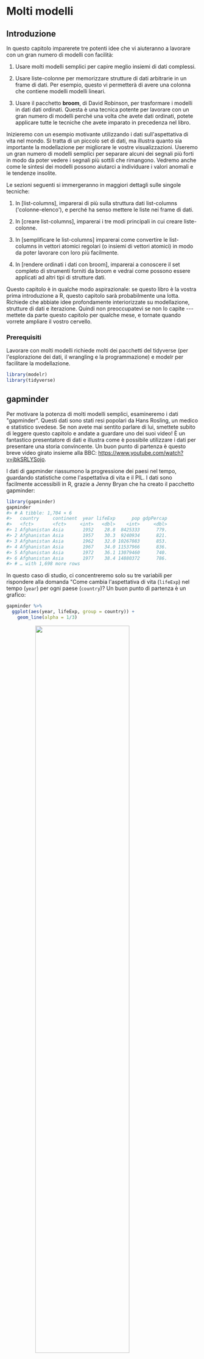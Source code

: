 # Molti modelli

## Introduzione

In questo capitolo imparerete tre potenti idee che vi aiuteranno a lavorare con un gran numero di modelli con facilità:

1.  Usare molti modelli semplici per capire meglio insiemi di dati complessi.

1.  Usare liste-colonne per memorizzare strutture di dati arbitrarie in un frame di dati.
    Per esempio, questo vi permetterà di avere una colonna che contiene modelli 
    modelli lineari.
   
1.  Usare il pacchetto __broom__, di David Robinson, per trasformare i modelli in dati 
    dati ordinati. Questa è una tecnica potente per lavorare con un gran numero di modelli
    perché una volta che avete dati ordinati, potete applicare tutte le tecniche che 
    avete imparato in precedenza nel libro.

Inizieremo con un esempio motivante utilizzando i dati sull'aspettativa di vita nel mondo. Si tratta di un piccolo set di dati, ma illustra quanto sia importante la modellazione per migliorare le vostre visualizzazioni. Useremo un gran numero di modelli semplici per separare alcuni dei segnali più forti in modo da poter vedere i segnali più sottili che rimangono. Vedremo anche come le sintesi dei modelli possono aiutarci a individuare i valori anomali e le tendenze insolite.

Le sezioni seguenti si immergeranno in maggiori dettagli sulle singole tecniche:

1. In [list-columns], imparerai di più sulla struttura dati list-columns ('colonne-elenco'),
   e perché ha senso mettere le liste nei frame di dati.
   
1. In [creare list-columns], imparerai i tre modi principali in cui
   creare liste-colonne.
   
1. In [semplificare le list-columns] imparerai come convertire le list-columns
   in vettori atomici regolari (o insiemi di vettori atomici) in modo da poter lavorare
   con loro più facilmente.
   
1. In [rendere ordinati i dati con broom], imparerai a conoscere il set completo di strumenti
   forniti da broom e vedrai come possono essere applicati ad altri tipi di 
   strutture dati.

Questo capitolo è in qualche modo aspirazionale: se questo libro è la vostra prima introduzione a R, questo capitolo sarà probabilmente una lotta. Richiede che abbiate idee profondamente interiorizzate su modellazione, strutture di dati e iterazione. Quindi non preoccupatevi se non lo capite --- mettete da parte questo capitolo per qualche mese, e tornate quando vorrete ampliare il vostro cervello. 

### Prerequisiti

Lavorare con molti modelli richiede molti dei pacchetti del tidyverse (per l'esplorazione dei dati, il wrangling e la programmazione) e modelr per facilitare la modellazione.


```r
library(modelr)
library(tidyverse)
```

## gapminder

Per motivare la potenza di molti modelli semplici, esamineremo i dati "gapminder". Questi dati sono stati resi popolari da Hans Rosling, un medico e statistico svedese. Se non avete mai sentito parlare di lui, smettete subito di leggere questo capitolo e andate a guardare uno dei suoi video! È un fantastico presentatore di dati e illustra come è possibile utilizzare i dati per presentare una storia convincente. Un buon punto di partenza è questo breve video girato insieme alla BBC: <https://www.youtube.com/watch?v=jbkSRLYSojo>.

I dati di gapminder riassumono la progressione dei paesi nel tempo, guardando statistiche come l'aspettativa di vita e il PIL. I dati sono facilmente accessibili in R, grazie a Jenny Bryan che ha creato il pacchetto gapminder:


```r
library(gapminder)
gapminder
#> # A tibble: 1,704 × 6
#>   country     continent  year lifeExp      pop gdpPercap
#>   <fct>       <fct>     <int>   <dbl>    <int>     <dbl>
#> 1 Afghanistan Asia       1952    28.8  8425333      779.
#> 2 Afghanistan Asia       1957    30.3  9240934      821.
#> 3 Afghanistan Asia       1962    32.0 10267083      853.
#> 4 Afghanistan Asia       1967    34.0 11537966      836.
#> 5 Afghanistan Asia       1972    36.1 13079460      740.
#> 6 Afghanistan Asia       1977    38.4 14880372      786.
#> # … with 1,698 more rows
```

In questo caso di studio, ci concentreremo solo su tre variabili per rispondere alla domanda "Come cambia l'aspettativa di vita (`lifeExp`) nel tempo (`year`) per ogni paese (`country`)? Un buon punto di partenza è un grafico:


```r
gapminder %>% 
  ggplot(aes(year, lifeExp, group = country)) +
    geom_line(alpha = 1/3)
```

<img src="model-many_files/figure-html/unnamed-chunk-2-1.png" width="70%" style="display: block; margin: auto;" />

Questo è un piccolo dataset: ha solo ~1.700 osservazioni e 3 variabili. Ma è ancora difficile vedere cosa sta succedendo! Nel complesso, sembra che l'aspettativa di vita sia migliorata costantemente. Tuttavia, se si guarda da vicino, si possono notare alcuni paesi che non seguono questo schema. Come possiamo rendere questi paesi più facili da vedere?

Un modo è usare lo stesso approccio dell'ultimo capitolo: c'è un segnale forte (la crescita lineare complessiva) che rende difficile vedere tendenze più sottili. Distingueremo questi fattori adattando un modello con una tendenza lineare. Il modello cattura la crescita costante nel tempo, e i residui mostreranno ciò che rimane.

Sapete già come farlo se avessimo un singolo paese:


```r
nz <- filter(gapminder, country == "New Zealand")
nz %>% 
  ggplot(aes(year, lifeExp)) + 
  geom_line() + 
  ggtitle("Full data = ")

nz_mod <- lm(lifeExp ~ year, data = nz)
nz %>% 
  add_predictions(nz_mod) %>%
  ggplot(aes(year, pred)) + 
  geom_line() + 
  ggtitle("Linear trend + ")

nz %>% 
  add_residuals(nz_mod) %>% 
  ggplot(aes(year, resid)) + 
  geom_hline(yintercept = 0, colour = "white", size = 3) + 
  geom_line() + 
  ggtitle("Remaining pattern")
#> Warning: Using `size` aesthetic for lines was deprecated in ggplot2 3.4.0.
#> ℹ Please use `linewidth` instead.
```

<img src="model-many_files/figure-html/unnamed-chunk-3-1.png" width="33%" /><img src="model-many_files/figure-html/unnamed-chunk-3-2.png" width="33%" /><img src="model-many_files/figure-html/unnamed-chunk-3-3.png" width="33%" />

Come possiamo facilmente adattare questo modello ad ogni paese?

### Dati annidati

Potresti immaginare di copiare e incollare quel codice più volte; ma hai già imparato un modo migliore! Estrai il codice comune con una funzione e ripeti usando una funzione di mappa da purrr. Questo problema è strutturato un po' diversamente da quello che hai visto prima. Invece di ripetere un'azione per ogni variabile, vogliamo ripetere un'azione per ogni paese, un sottoinsieme di righe. Per farlo, abbiamo bisogno di una nuova struttura di dati: il __data frame annidato__ (nested data frame). Per creare un data frame annidato, iniziamo con un data frame raggruppato e lo annidiamo:


```r
by_country <- gapminder %>% 
  group_by(country, continent) %>% 
  nest()

by_country
#> # A tibble: 142 × 3
#> # Groups:   country, continent [142]
#>   country     continent data             
#>   <fct>       <fct>     <list>           
#> 1 Afghanistan Asia      <tibble [12 × 4]>
#> 2 Albania     Europe    <tibble [12 × 4]>
#> 3 Algeria     Africa    <tibble [12 × 4]>
#> 4 Angola      Africa    <tibble [12 × 4]>
#> 5 Argentina   Americas  <tibble [12 × 4]>
#> 6 Australia   Oceania   <tibble [12 × 4]>
#> # … with 136 more rows
```

(Sto imbrogliando un po' raggruppando sia il `continent` che il `country`. Dato il `country`, il `continente` è fisso, quindi questo non aggiunge altri gruppi, ma è un modo semplice per portare con sé una variabile extra).

Questo crea un frame di dati che ha una riga per gruppo (per paese) e una colonna piuttosto insolita: `data`. `data` è una lista di data frame (o tibbie, per essere precisi).  Sembra un'idea folle: abbiamo un data frame con una colonna che è una lista di altri data frame! Spiegherò brevemente perché penso che sia una buona idea.

La colonna `data` è un po' difficile da guardare perché è una lista moderatamente complicata, e stiamo ancora lavorando su buoni strumenti per esplorare questi oggetti. Sfortunatamente l'uso di `str()` non è raccomandato perché spesso produce un output molto lungo. Ma se si estrae un singolo elemento dalla colonna `data` si vedrà che contiene tutti i dati per quel paese (in questo caso, Afghanistan).


```r
by_country$data[[1]]
#> # A tibble: 12 × 4
#>    year lifeExp      pop gdpPercap
#>   <int>   <dbl>    <int>     <dbl>
#> 1  1952    28.8  8425333      779.
#> 2  1957    30.3  9240934      821.
#> 3  1962    32.0 10267083      853.
#> 4  1967    34.0 11537966      836.
#> 5  1972    36.1 13079460      740.
#> 6  1977    38.4 14880372      786.
#> # … with 6 more rows
```

Notate la differenza tra un data frame standard raggruppato e un data frame annidato: in un data frame raggruppato, ogni riga è un'osservazione; in un data frame annidato, ogni riga è un gruppo. Un altro modo di pensare a un dataset annidato è che ora abbiamo una meta-osservazione: una riga che rappresenta l'intero corso del tempo per un paese, piuttosto che un singolo punto nel tempo.

### List-columns

Ora che abbiamo il nostro dataset annidato, siamo in una buona posizione per adattare alcuni modelli. Abbiamo una funzione di adattamento del modello:


```r
country_model <- function(df) {
  lm(lifeExp ~ year, data = df)
}
```

E vogliamo applicarlo ad ogni frame di dati. I frame di dati sono in una lista, quindi possiamo usare `purrr::map()` per applicare `country_model` ad ogni elemento:


```r
models <- map(by_country$data, country_model)
```

Tuttavia, piuttosto che lasciare l'elenco dei modelli come un oggetto fluttuante, penso che sia meglio memorizzarlo come una colonna nel frame di dati `by_country`. Memorizzare oggetti correlati in colonne è una parte fondamentale del valore dei data frame, e il motivo per cui penso che le colonne-elenco siano una buona idea. Nel corso del lavoro con questi paesi, avremo molte liste dove abbiamo un elemento per paese. Quindi perché non memorizzarli tutti insieme in un unico frame di dati?

In altre parole, invece di creare un nuovo oggetto nell'ambiente globale, creeremo una nuova variabile nel data frame `by_country`. Questo è un lavoro per `dplyr::mutate()`:


```r
by_country <- by_country %>% 
  mutate(model = map(data, country_model))
by_country
#> # A tibble: 142 × 4
#> # Groups:   country, continent [142]
#>   country     continent data              model 
#>   <fct>       <fct>     <list>            <list>
#> 1 Afghanistan Asia      <tibble [12 × 4]> <lm>  
#> 2 Albania     Europe    <tibble [12 × 4]> <lm>  
#> 3 Algeria     Africa    <tibble [12 × 4]> <lm>  
#> 4 Angola      Africa    <tibble [12 × 4]> <lm>  
#> 5 Argentina   Americas  <tibble [12 × 4]> <lm>  
#> 6 Australia   Oceania   <tibble [12 × 4]> <lm>  
#> # … with 136 more rows
```

Questo ha un grande vantaggio: poiché tutti gli oggetti correlati sono memorizzati insieme, non è necessario mantenerli manualmente sincronizzati quando si filtra o si organizza. La semantica del data frame se ne occupa per voi:


```r
by_country %>% 
  filter(continent == "Europe")
#> # A tibble: 30 × 4
#> # Groups:   country, continent [30]
#>   country                continent data              model 
#>   <fct>                  <fct>     <list>            <list>
#> 1 Albania                Europe    <tibble [12 × 4]> <lm>  
#> 2 Austria                Europe    <tibble [12 × 4]> <lm>  
#> 3 Belgium                Europe    <tibble [12 × 4]> <lm>  
#> 4 Bosnia and Herzegovina Europe    <tibble [12 × 4]> <lm>  
#> 5 Bulgaria               Europe    <tibble [12 × 4]> <lm>  
#> 6 Croatia                Europe    <tibble [12 × 4]> <lm>  
#> # … with 24 more rows
by_country %>% 
  arrange(continent, country)
#> # A tibble: 142 × 4
#> # Groups:   country, continent [142]
#>   country      continent data              model 
#>   <fct>        <fct>     <list>            <list>
#> 1 Algeria      Africa    <tibble [12 × 4]> <lm>  
#> 2 Angola       Africa    <tibble [12 × 4]> <lm>  
#> 3 Benin        Africa    <tibble [12 × 4]> <lm>  
#> 4 Botswana     Africa    <tibble [12 × 4]> <lm>  
#> 5 Burkina Faso Africa    <tibble [12 × 4]> <lm>  
#> 6 Burundi      Africa    <tibble [12 × 4]> <lm>  
#> # … with 136 more rows
```

Se la vostra lista di data frame e la lista di modelli fossero oggetti separati, dovete ricordarvi che ogni volta che riordinate o sotto-ordinate un vettore, dovete ri-ordinare o sotto-ordinare tutti gli altri per tenerli sincronizzati. Se lo dimenticate, il vostro codice continuerà a funzionare, ma darà la risposta sbagliata!

### Disannidare (unnesting)

In precedenza abbiamo calcolato i residui di un singolo modello con un singolo set di dati. Ora abbiamo 142 frame di dati e 142 modelli. Per calcolare i residui, dobbiamo chiamare `add_residuals()` con ogni coppia modello-dati:


```r
by_country <- by_country %>% 
  mutate(
    resids = map2(data, model, add_residuals)
  )
by_country
#> # A tibble: 142 × 5
#> # Groups:   country, continent [142]
#>   country     continent data              model  resids           
#>   <fct>       <fct>     <list>            <list> <list>           
#> 1 Afghanistan Asia      <tibble [12 × 4]> <lm>   <tibble [12 × 5]>
#> 2 Albania     Europe    <tibble [12 × 4]> <lm>   <tibble [12 × 5]>
#> 3 Algeria     Africa    <tibble [12 × 4]> <lm>   <tibble [12 × 5]>
#> 4 Angola      Africa    <tibble [12 × 4]> <lm>   <tibble [12 × 5]>
#> 5 Argentina   Americas  <tibble [12 × 4]> <lm>   <tibble [12 × 5]>
#> 6 Australia   Oceania   <tibble [12 × 4]> <lm>   <tibble [12 × 5]>
#> # … with 136 more rows
```

Ma come si può tracciare una lista di frame di dati? Invece di lottare per rispondere a questa domanda, trasformiamo di nuovo la lista di data frame in un normale data frame. In precedenza abbiamo usato `nest()` per trasformare un data frame regolare in un data frame annidato, e ora facciamo il contrario con `unnest()`:


```r
resids <- unnest(by_country, resids)
resids
#> # A tibble: 1,704 × 9
#> # Groups:   country, continent [142]
#>   country     continent data     model   year lifeExp      pop gdpPercap   resid
#>   <fct>       <fct>     <list>   <list> <int>   <dbl>    <int>     <dbl>   <dbl>
#> 1 Afghanistan Asia      <tibble> <lm>    1952    28.8  8425333      779. -1.11  
#> 2 Afghanistan Asia      <tibble> <lm>    1957    30.3  9240934      821. -0.952 
#> 3 Afghanistan Asia      <tibble> <lm>    1962    32.0 10267083      853. -0.664 
#> 4 Afghanistan Asia      <tibble> <lm>    1967    34.0 11537966      836. -0.0172
#> 5 Afghanistan Asia      <tibble> <lm>    1972    36.1 13079460      740.  0.674 
#> 6 Afghanistan Asia      <tibble> <lm>    1977    38.4 14880372      786.  1.65  
#> # … with 1,698 more rows
```

Si noti che ogni colonna regolare è ripetuta una volta per ogni riga della tibla annidata.

Ora che abbiamo una struttura di dati regolare, possiamo tracciare i residui:


```r
resids %>% 
  ggplot(aes(year, resid)) +
    geom_line(aes(group = country), alpha = 1 / 3) + 
    geom_smooth(se = FALSE)
#> `geom_smooth()` using method = 'gam' and formula = 'y ~ s(x, bs = "cs")'
```

<img src="model-many_files/figure-html/unnamed-chunk-12-1.png" width="70%" style="display: block; margin: auto;" />

La sfaccettatura per continente è particolarmente rivelatrice:
 

```r
resids %>% 
  ggplot(aes(year, resid, group = country)) +
    geom_line(alpha = 1 / 3) + 
    facet_wrap(~continent)
```

<img src="model-many_files/figure-html/unnamed-chunk-13-1.png" width="70%" style="display: block; margin: auto;" />

Sembra che ci siamo persi alcuni schemi leggeri. C'è anche qualcosa di interessante in Africa: vediamo alcuni residui molto grandi che suggeriscono che il nostro modello non si adatta così bene lì. Esploreremo meglio questo aspetto nella prossima sezione, attaccandolo da un'angolazione leggermente diversa.

### Qualità del modello

Invece di guardare i residui del modello, potremmo guardare alcune misure generali della qualità del modello. Avete imparato come calcolare alcune misure specifiche nel capitolo precedente. Qui mostreremo un approccio diverso usando il pacchetto broom. Il pacchetto broom fornisce un insieme generale di funzioni per trasformare i modelli in dati ordinati. Qui useremo `broom::glance()` per estrarre alcune metriche di qualità del modello. Se lo applichiamo a un modello, otteniamo un frame di dati con una sola riga:


```r
broom::glance(nz_mod)
#> # A tibble: 1 × 12
#>   r.squ…¹ adj.r…² sigma stati…³ p.value    df logLik   AIC   BIC devia…⁴ df.re…⁵
#>     <dbl>   <dbl> <dbl>   <dbl>   <dbl> <dbl>  <dbl> <dbl> <dbl>   <dbl>   <int>
#> 1   0.954   0.949 0.804    205. 5.41e-8     1  -13.3  32.6  34.1    6.47      10
#> # … with 1 more variable: nobs <int>, and abbreviated variable names
#> #   ¹​r.squared, ²​adj.r.squared, ³​statistic, ⁴​deviance, ⁵​df.residual
```

Possiamo usare `mutate()` e `unnest()` per creare un frame di dati con una riga per ogni paese:


```r
by_country %>% 
  mutate(glance = map(model, broom::glance)) %>% 
  unnest(glance)
#> # A tibble: 142 × 17
#> # Groups:   country, continent [142]
#>   country conti…¹ data     model resids   r.squ…² adj.r…³ sigma stati…⁴  p.value
#>   <fct>   <fct>   <list>   <lis> <list>     <dbl>   <dbl> <dbl>   <dbl>    <dbl>
#> 1 Afghan… Asia    <tibble> <lm>  <tibble>   0.948   0.942 1.22    181.  9.84e- 8
#> 2 Albania Europe  <tibble> <lm>  <tibble>   0.911   0.902 1.98    102.  1.46e- 6
#> 3 Algeria Africa  <tibble> <lm>  <tibble>   0.985   0.984 1.32    662.  1.81e-10
#> 4 Angola  Africa  <tibble> <lm>  <tibble>   0.888   0.877 1.41     79.1 4.59e- 6
#> 5 Argent… Americ… <tibble> <lm>  <tibble>   0.996   0.995 0.292  2246.  4.22e-13
#> 6 Austra… Oceania <tibble> <lm>  <tibble>   0.980   0.978 0.621   481.  8.67e-10
#> # … with 136 more rows, 7 more variables: df <dbl>, logLik <dbl>, AIC <dbl>,
#> #   BIC <dbl>, deviance <dbl>, df.residual <int>, nobs <int>, and abbreviated
#> #   variable names ¹​continent, ²​r.squared, ³​adj.r.squared, ⁴​statistic
```

Questo non è esattamente l'output che vogliamo, perché include ancora tutte le colonne della lista. Questo è il comportamento predefinito quando `unnest()` lavora su frame di dati a riga singola. Per sopprimere queste colonne usiamo `.drop = TRUE`:


```r
glance <- by_country %>% 
  mutate(glance = map(model, broom::glance)) %>% 
  unnest(glance, .drop = TRUE)
#> Warning: The `.drop` argument of `unnest()` is deprecated as of tidyr 1.0.0.
#> ℹ All list-columns are now preserved.
glance
#> # A tibble: 142 × 17
#> # Groups:   country, continent [142]
#>   country conti…¹ data     model resids   r.squ…² adj.r…³ sigma stati…⁴  p.value
#>   <fct>   <fct>   <list>   <lis> <list>     <dbl>   <dbl> <dbl>   <dbl>    <dbl>
#> 1 Afghan… Asia    <tibble> <lm>  <tibble>   0.948   0.942 1.22    181.  9.84e- 8
#> 2 Albania Europe  <tibble> <lm>  <tibble>   0.911   0.902 1.98    102.  1.46e- 6
#> 3 Algeria Africa  <tibble> <lm>  <tibble>   0.985   0.984 1.32    662.  1.81e-10
#> 4 Angola  Africa  <tibble> <lm>  <tibble>   0.888   0.877 1.41     79.1 4.59e- 6
#> 5 Argent… Americ… <tibble> <lm>  <tibble>   0.996   0.995 0.292  2246.  4.22e-13
#> 6 Austra… Oceania <tibble> <lm>  <tibble>   0.980   0.978 0.621   481.  8.67e-10
#> # … with 136 more rows, 7 more variables: df <dbl>, logLik <dbl>, AIC <dbl>,
#> #   BIC <dbl>, deviance <dbl>, df.residual <int>, nobs <int>, and abbreviated
#> #   variable names ¹​continent, ²​r.squared, ³​adj.r.squared, ⁴​statistic
```

(Fate attenzione alle variabili che non sono stampate: c'è un sacco di roba utile lì).

Con questo quadro di dati in mano, possiamo iniziare a cercare i modelli che non si adattano bene:


```r
glance %>% 
  arrange(r.squared)
#> # A tibble: 142 × 17
#> # Groups:   country, continent [142]
#>   country conti…¹ data     model resids   r.squ…² adj.r.…³ sigma stati…⁴ p.value
#>   <fct>   <fct>   <list>   <lis> <list>     <dbl>    <dbl> <dbl>   <dbl>   <dbl>
#> 1 Rwanda  Africa  <tibble> <lm>  <tibble>  0.0172 -0.0811   6.56   0.175   0.685
#> 2 Botswa… Africa  <tibble> <lm>  <tibble>  0.0340 -0.0626   6.11   0.352   0.566
#> 3 Zimbab… Africa  <tibble> <lm>  <tibble>  0.0562 -0.0381   7.21   0.596   0.458
#> 4 Zambia  Africa  <tibble> <lm>  <tibble>  0.0598 -0.0342   4.53   0.636   0.444
#> 5 Swazil… Africa  <tibble> <lm>  <tibble>  0.0682 -0.0250   6.64   0.732   0.412
#> 6 Lesotho Africa  <tibble> <lm>  <tibble>  0.0849 -0.00666  5.93   0.927   0.358
#> # … with 136 more rows, 7 more variables: df <dbl>, logLik <dbl>, AIC <dbl>,
#> #   BIC <dbl>, deviance <dbl>, df.residual <int>, nobs <int>, and abbreviated
#> #   variable names ¹​continent, ²​r.squared, ³​adj.r.squared, ⁴​statistic
```

I modelli peggiori sembrano essere tutti in Africa. Ricontrolliamo questo con un grafico. Qui abbiamo un numero relativamente piccolo di osservazioni e una variabile discreta, quindi `geom_jitter()` è efficace:


```r
glance %>% 
  ggplot(aes(continent, r.squared)) + 
    geom_jitter(width = 0.5)
```

<img src="model-many_files/figure-html/unnamed-chunk-18-1.png" width="70%" style="display: block; margin: auto;" />

Potremmo estrarre i paesi con $R^2$ particolarmente cattivi e tracciare i dati:


```r
bad_fit <- filter(glance, r.squared < 0.25)

gapminder %>% 
  semi_join(bad_fit, by = "country") %>% 
  ggplot(aes(year, lifeExp, colour = country)) +
    geom_line()
```

<img src="model-many_files/figure-html/unnamed-chunk-19-1.png" width="70%" style="display: block; margin: auto;" />

Qui vediamo due effetti principali: le tragedie dell'epidemia di HIV/AIDS e il genocidio del Ruanda.

### Esercizi

1.  Una tendenza lineare sembra essere un po' troppo semplice per la tendenza generale.
    Puoi fare meglio con un polinomio quadratico? Come potete interpretare
    i coefficienti della quadratica? (Suggerimento: potreste voler trasformare
    anno` in modo che abbia media zero).

1.  Esplorate altri metodi per visualizzare la distribuzione di $R^2$ per
    continente. Potreste provare il pacchetto ggbeeswarm, che fornisce 
    metodi simili per evitare sovrapposizioni come il jitter, ma usa metodi deterministici
    deterministici.

1.  Per creare l'ultimo grafico (che mostra i dati per i paesi con il
    peggiori modelli di adattamento), abbiamo avuto bisogno di due passaggi: abbiamo creato un frame di dati con
    una riga per paese e poi lo abbiamo semi-unito al dataset originale.
    È possibile evitare questa unione se usiamo `unnest()` invece di 
    `unnest(.drop = TRUE)`. Come?

## List-columns

Ora che avete visto un flusso di lavoro di base per la gestione di molti modelli, rituffiamoci in alcuni dettagli. In questa sezione, esploreremo la struttura dati delle liste-colonne un po' più in dettaglio. È solo di recente che ho veramente apprezzato l'idea della colonna-elenco. Le liste-colonne sono implicite nella definizione del data frame: un data frame è una lista nominata di vettori di uguale lunghezza. Una lista è un vettore, quindi è sempre stato legittimo usare una lista come colonna di un data frame. Tuttavia, R di base non rende facile la creazione di liste-colonne, e `data.frame()` tratta una lista come una lista di colonne:.


```r
data.frame(x = list(1:3, 3:5))
#>   x.1.3 x.3.5
#> 1     1     3
#> 2     2     4
#> 3     3     5
```

Potete evitare che `data.frame()` faccia questo con `I()`, ma il risultato non viene stampato particolarmente bene:


```r
data.frame(
  x = I(list(1:3, 3:5)), 
  y = c("1, 2", "3, 4, 5")
)
#>         x       y
#> 1 1, 2, 3    1, 2
#> 2 3, 4, 5 3, 4, 5
```

Tibble allevia questo problema essendo più pigro (`tibble()` non modifica i suoi input) e fornendo un metodo di stampa migliore:


```r
tibble(
  x = list(1:3, 3:5), 
  y = c("1, 2", "3, 4, 5")
)
#> # A tibble: 2 × 2
#>   x         y      
#>   <list>    <chr>  
#> 1 <int [3]> 1, 2   
#> 2 <int [3]> 3, 4, 5
```

È ancora più facile con `tribble()` in quanto può capire automaticamente che avete bisogno di una lista:


```r
tribble(
   ~x, ~y,
  1:3, "1, 2",
  3:5, "3, 4, 5"
)
#> # A tibble: 2 × 2
#>   x         y      
#>   <list>    <chr>  
#> 1 <int [3]> 1, 2   
#> 2 <int [3]> 3, 4, 5
```

Le colonne-elenco sono spesso molto utili come struttura dati intermedia. Sono difficili da lavorare direttamente, perché la maggior parte delle funzioni di R lavora con vettori atomici o frame di dati, ma il vantaggio di tenere insieme elementi correlati in un frame di dati vale un po' di fastidio.

Generalmente ci sono tre parti di una efficace pipeline lista-colonna:

1.  Si crea la lista-colonna usando uno dei metodi `nest()`, `summarise()` + `list()`,
    o `mutate()` + una funzione di mappa, come descritto in [Creare liste-colonne].

1.  Si creano altre colonne-elenco intermedie trasformando le colonne-elenco esistenti con
    colonne della lista con `map()`, `map2()` o `pmap()`. Per esempio, 
    nel caso di studio precedente, abbiamo creato una lista-colonna di modelli trasformando
    una colonna-elenco di frame di dati.
    
1.  Si semplifica la lista-colonna riducendola a un data frame o a un vettore atomico,
    come descritto in [Simplifying list-columns].

## Creazione di list-columns

Tipicamente, non si creano colonne-elenco con `tibble()`. Invece, le creerai da colonne regolari, usando uno dei tre metodi: 

1.  Con `tidyr::nest()` per convertire un data frame raggruppato in un data frame annidato 
    in un frame di dati annidato in cui si ha una lista-colonna di frame di dati.
    
1.  2. Con `mutate()` e funzioni vettoriali che restituiscono una lista.

1.  Con `summarise()` e le funzioni di riepilogo che restituiscono più risultati. 

In alternativa, potreste crearli da una lista nominata, usando `tibble::enframe()`.

Generalmente, quando si creano colonne di liste, ci si dovrebbe assicurare che siano omogenee: ogni elemento dovrebbe contenere lo stesso tipo di cose. Non ci sono controlli per assicurarsi che questo sia vero, ma se usate purrr e ricordate ciò che avete imparato sulle funzioni type-stable, dovreste scoprire che ciò avviene naturalmente.

### Con l'annidamento

`nest()` crea un data frame annidato, che è un data frame con una lista-colonna di data frame. In un data frame annidato ogni riga è una meta-osservazione: le altre colonne danno le variabili che definiscono l'osservazione (come il paese e il continente sopra), e la lista-colonna di data frame dà le singole osservazioni che compongono la meta-osservazione.

Ci sono due modi per usare `nest()`. Finora avete visto come usarlo con un frame di dati raggruppato. Quando viene applicato ad un frame di dati raggruppati, `nest()` mantiene le colonne di raggruppamento così come sono, e raggruppa tutto il resto nella lista-colonna:


```r
gapminder %>% 
  group_by(country, continent) %>% 
  nest()
#> # A tibble: 142 × 3
#> # Groups:   country, continent [142]
#>   country     continent data             
#>   <fct>       <fct>     <list>           
#> 1 Afghanistan Asia      <tibble [12 × 4]>
#> 2 Albania     Europe    <tibble [12 × 4]>
#> 3 Algeria     Africa    <tibble [12 × 4]>
#> 4 Angola      Africa    <tibble [12 × 4]>
#> 5 Argentina   Americas  <tibble [12 × 4]>
#> 6 Australia   Oceania   <tibble [12 × 4]>
#> # … with 136 more rows
```

Potete anche usarlo su un frame di dati non raggruppato, specificando quali colonne volete annidare:


```r
gapminder %>% 
  nest(data = c(year:gdpPercap))
#> # A tibble: 142 × 3
#>   country     continent data             
#>   <fct>       <fct>     <list>           
#> 1 Afghanistan Asia      <tibble [12 × 4]>
#> 2 Albania     Europe    <tibble [12 × 4]>
#> 3 Algeria     Africa    <tibble [12 × 4]>
#> 4 Angola      Africa    <tibble [12 × 4]>
#> 5 Argentina   Americas  <tibble [12 × 4]>
#> 6 Australia   Oceania   <tibble [12 × 4]>
#> # … with 136 more rows
```

### Dalle funzioni vettoriali

Alcune funzioni utili prendono un vettore atomico e restituiscono una lista. Per esempio, in [strings] avete imparato a conoscere `stringr::str_split()` che prende un vettore di caratteri e restituisce una lista di vettori di caratteri. Se lo usi dentro mutate, otterrai una lista-colonna:


```r
df <- tribble(
  ~x1,
  "a,b,c", 
  "d,e,f,g"
) 

df %>% 
  mutate(x2 = stringr::str_split(x1, ","))
#> # A tibble: 2 × 2
#>   x1      x2       
#>   <chr>   <list>   
#> 1 a,b,c   <chr [3]>
#> 2 d,e,f,g <chr [4]>
```

`unnest()` sa come gestire queste liste di vettori:


```r
df %>% 
  mutate(x2 = stringr::str_split(x1, ",")) %>% 
  unnest(x2)
#> # A tibble: 7 × 2
#>   x1      x2   
#>   <chr>   <chr>
#> 1 a,b,c   a    
#> 2 a,b,c   b    
#> 3 a,b,c   c    
#> 4 d,e,f,g d    
#> 5 d,e,f,g e    
#> 6 d,e,f,g f    
#> # … with 1 more row
```

(Se vi trovate ad usare spesso questo schema, assicuratevi di controllare `tidyr::separate_rows()` che è un wrapper intorno a questo schema comune).

Un altro esempio di questo pattern è l'uso di `map()`, `map2()`, `pmap()` da purrr. Per esempio, potremmo prendere l'esempio finale da [Invoking different functions] e riscriverlo per usare `mutate()`:


```r
sim <- tribble(
  ~f,      ~params,
  "runif", list(min = -1, max = 1),
  "rnorm", list(sd = 5),
  "rpois", list(lambda = 10)
)

sim %>%
  mutate(sims = invoke_map(f, params, n = 10))
#> # A tibble: 3 × 3
#>   f     params           sims      
#>   <chr> <list>           <list>    
#> 1 runif <named list [2]> <dbl [10]>
#> 2 rnorm <named list [1]> <dbl [10]>
#> 3 rpois <named list [1]> <int [10]>
```

Notate che tecnicamente `sim` non è omogeneo perché contiene sia vettori doppi che interi. Tuttavia, è improbabile che questo causi molti problemi, dato che interi e doppi sono entrambi vettori numerici.

### Dai sommari multivalutati

Una restrizione di `summarise()` è che funziona solo con funzioni di riepilogo che restituiscono un singolo valore. Ciò significa che non potete usarla con funzioni come `quantile()` che restituiscono un vettore di lunghezza arbitraria:


```r
mtcars %>% 
  group_by(cyl) %>% 
  summarise(q = quantile(mpg))
#> `summarise()` has grouped output by 'cyl'. You can override using the `.groups`
#> argument.
#> # A tibble: 15 × 2
#> # Groups:   cyl [3]
#>     cyl     q
#>   <dbl> <dbl>
#> 1     4  21.4
#> 2     4  22.8
#> 3     4  26  
#> 4     4  30.4
#> 5     4  33.9
#> 6     6  17.8
#> # … with 9 more rows
```

Potete però avvolgere il risultato in una lista! Questo obbedisce al contratto di `summarise()`, perché ogni sommario è ora una lista (un vettore) di lunghezza 1.

```r
mtcars %>% 
  group_by(cyl) %>% 
  summarise(q = list(quantile(mpg)))
#> # A tibble: 3 × 2
#>     cyl q        
#>   <dbl> <list>   
#> 1     4 <dbl [5]>
#> 2     6 <dbl [5]>
#> 3     8 <dbl [5]>
```

Per ottenere risultati utili con unnest, dovrete anche catturare le probabilità:

```r
probs <- c(0.01, 0.25, 0.5, 0.75, 0.99)
mtcars %>% 
  group_by(cyl) %>% 
  summarise(p = list(probs), q = list(quantile(mpg, probs))) %>% 
  unnest(c(p, q))
#> # A tibble: 15 × 3
#>     cyl     p     q
#>   <dbl> <dbl> <dbl>
#> 1     4  0.01  21.4
#> 2     4  0.25  22.8
#> 3     4  0.5   26  
#> 4     4  0.75  30.4
#> 5     4  0.99  33.8
#> 6     6  0.01  17.8
#> # … with 9 more rows
```

### Da un elenco con nome

I data frame con colonne di liste forniscono una soluzione ad un problema comune: cosa fare se si vuole iterare sia il contenuto di una lista che i suoi elementi? Invece di cercare di incastrare tutto in un solo oggetto, è spesso più facile fare un data frame: una colonna può contenere gli elementi, e una colonna può contenere la lista.  Un modo semplice per creare un tale data frame da una lista è `tibble::enframe()`. 


```r
x <- list(
  a = 1:5,
  b = 3:4, 
  c = 5:6
) 

df <- enframe(x)
df
#> # A tibble: 3 × 2
#>   name  value    
#>   <chr> <list>   
#> 1 a     <int [5]>
#> 2 b     <int [2]>
#> 3 c     <int [2]>
```

Il vantaggio di questa struttura è che si generalizza in modo diretto - i nomi sono utili se avete un vettore di metadati a carattere, ma non aiutano se avete altri tipi di dati, o vettori multipli.

Ora, se volete iterare su nomi e valori in parallelo, potete usare `map2()`:


```r
df %>% 
  mutate(
    smry = map2_chr(name, value, ~ stringr::str_c(.x, ": ", .y[1]))
  )
#> # A tibble: 3 × 3
#>   name  value     smry 
#>   <chr> <list>    <chr>
#> 1 a     <int [5]> a: 1 
#> 2 b     <int [2]> b: 3 
#> 3 c     <int [2]> c: 5
```

### Esercizi

1.  Elenca tutte le funzioni che ti vengono in mente che prendono un vettore atomico e 
    restituire una lista.
    
1.  Inventa utili funzioni di riepilogo che, come la `quantile()`, restituiscono
    valori multipli.
    
1.  Cosa manca nel seguente data frame? Come fa la funzione `quantile()` a restituire
    quel pezzo mancante? Perché non è utile in questo caso?

    
    ```r
    mtcars %>% 
      group_by(cyl) %>% 
      summarise(q = list(quantile(mpg))) %>% 
      unnest(q)
    #> # A tibble: 15 × 2
    #>     cyl     q
    #>   <dbl> <dbl>
    #> 1     4  21.4
    #> 2     4  22.8
    #> 3     4  26  
    #> 4     4  30.4
    #> 5     4  33.9
    #> 6     6  17.8
    #> # … with 9 more rows
    ```

1.  Cosa fa questo codice? Perché potrebbe essere utile?

    
    ```r
    mtcars %>% 
      group_by(cyl) %>% 
      summarise_all(list(list))
    ```

## Semplificare le list-columns

Per applicare le tecniche di manipolazione e visualizzazione dei dati che hai imparato in questo libro, avrai bisogno di semplificare la lista-colonna a una colonna regolare (un vettore atomico), o un insieme di colonne. La tecnica che userete per ridurla ad una struttura più semplice dipende dal fatto che vogliate un singolo valore per elemento o più valori:

1.  Se volete un singolo valore, usate `mutate()` con `map_lgl()`, 
    `map_int()`, `map_dbl()`, e `map_chr()` per creare un vettore atomico.
    
1.  Se volete molti valori, usate `unnest()` per convertire le colonne della lista
    a colonne regolari, ripetendo le righe tante volte quanto necessario.

Questi sono descritti più in dettaglio qui di seguito.

### Da lista a vettore

Se si può ridurre la colonna della lista ad un vettore atomico, allora sarà una colonna regolare. Per esempio, potete sempre riassumere un oggetto con il suo tipo e la sua lunghezza, quindi questo codice funzionerà indipendentemente dal tipo di colonna elenco che avete:


```r
df <- tribble(
  ~x,
  letters[1:5],
  1:3,
  runif(5)
)
  
df %>% mutate(
  type = map_chr(x, typeof),
  length = map_int(x, length)
)
#> # A tibble: 3 × 3
#>   x         type      length
#>   <list>    <chr>      <int>
#> 1 <chr [5]> character      5
#> 2 <int [3]> integer        3
#> 3 <dbl [5]> double         5
```

Queste sono le stesse informazioni di base che si ottengono dal metodo di stampa predefinito di tbl, ma ora si possono usare per filtrare. Questa è una tecnica utile se avete una lista eterogenea e volete filtrare le parti che non funzionano.

Non dimenticate le scorciatoie `map_*()` - potete usare `map_chr(x, "apple")` per estrarre la stringa memorizzata in `apple` per ogni elemento di `x`. Questo è utile per estrarre liste annidate in colonne regolari. Usate l'argomento `.null` per fornire un valore da usare se l'elemento manca (invece di restituire `NULL`):


```r
df <- tribble(
  ~x,
  list(a = 1, b = 2),
  list(a = 2, c = 4)
)
df %>% mutate(
  a = map_dbl(x, "a"),
  b = map_dbl(x, "b", .null = NA_real_)
)
#> # A tibble: 2 × 3
#>   x                    a     b
#>   <list>           <dbl> <dbl>
#> 1 <named list [2]>     1     2
#> 2 <named list [2]>     2    NA
```

### Unnesting

`unnest()` funziona ripetendo le colonne regolari una volta per ogni elemento della lista-colonna. Per esempio, nel seguente esempio molto semplice ripetiamo la prima riga 4 volte (perché lì il primo elemento di `y` ha lunghezza quattro), e la seconda riga una volta:


```r
tibble(x = 1:2, y = list(1:4, 1)) %>% unnest(y)
#> # A tibble: 5 × 2
#>       x     y
#>   <int> <dbl>
#> 1     1     1
#> 2     1     2
#> 3     1     3
#> 4     1     4
#> 5     2     1
```

Questo significa che non si può contemporaneamente snidare due colonne che contengono un numero diverso di elementi:


```r
# Ok, perché y e z hanno lo stesso numero di elementi in 
# ogni riga
df1 <- tribble(
  ~x, ~y,           ~z,
   1, c("a", "b"), 1:2,
   2, "c",           3
)
df1
#> # A tibble: 2 × 3
#>       x y         z        
#>   <dbl> <list>    <list>   
#> 1     1 <chr [2]> <int [2]>
#> 2     2 <chr [1]> <dbl [1]>
df1 %>% unnest(c(y, z))
#> # A tibble: 3 × 3
#>       x y         z
#>   <dbl> <chr> <dbl>
#> 1     1 a         1
#> 2     1 b         2
#> 3     2 c         3

# Non funziona perché y e z hanno un numero diverso di elementi
df2 <- tribble(
  ~x, ~y,           ~z,
   1, "a",         1:2,  
   2, c("b", "c"),   3
)
df2
#> # A tibble: 2 × 3
#>       x y         z        
#>   <dbl> <list>    <list>   
#> 1     1 <chr [1]> <int [2]>
#> 2     2 <chr [2]> <dbl [1]>
df2 %>% unnest(c(y, z))
#> # A tibble: 4 × 3
#>       x y         z
#>   <dbl> <chr> <dbl>
#> 1     1 a         1
#> 2     1 a         2
#> 3     2 b         3
#> 4     2 c         3
```

Lo stesso principio si applica quando si unnestano le colonne dell'elenco dei frame di dati. Potete unnestare più colonne-elenco finché tutti i frame di dati in ogni riga hanno lo stesso numero di righe.

### Esercizi

1.  Perché la funzione `lengths()` potrebbe essere utile per creare colonne
    colonne vettoriali da colonne-elenco?
    
1.  Elencare i tipi più comuni di vettore che si trovano in un data frame. Cosa rende
    diverse le liste?

## Rendere ordinati i dati con broom

Il pacchetto broom fornisce tre strumenti generali per trasformare i modelli in frame di dati ordinati:

1.  `broom::glance(model)` restituisce una riga per ogni modello. Ogni colonna fornisce un 
    riepilogo del modello: o una misura della qualità del modello, o della complessità, o una 
    combinazione dei due.
   
1.  1. `broom::tidy(model)` restituisce una riga per ogni coefficiente nel modello. Ogni 
    colonna fornisce informazioni sulla stima o sulla sua variabilità.
    
1.  1. `broom::augment(model, data)` restituisce una riga per ogni riga in `data`, aggiungendo
    valori extra come i residui e le statistiche di influenza.
